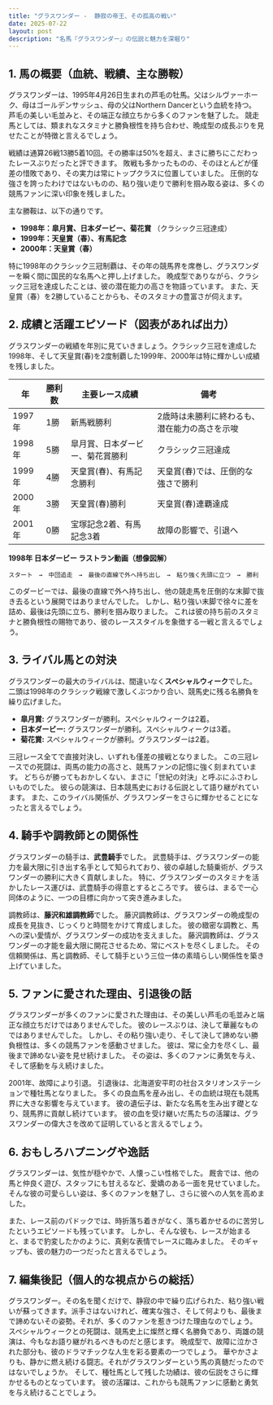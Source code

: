 ```yaml
---
title: "グラスワンダー -  静寂の帝王、その孤高の戦い"
date: 2025-07-22
layout: post
description: "名馬『グラスワンダー』の伝説と魅力を深堀り"
---
```


## 1. 馬の概要（血統、戦績、主な勝鞍）

グラスワンダーは、1995年4月26日生まれの芦毛の牡馬。父はシルヴァーホーク、母はゴールデンサッシュ、母の父はNorthern Dancerという血統を持つ。  芦毛の美しい毛並みと、その端正な顔立ちから多くのファンを魅了した。  競走馬としては、類まれなスタミナと勝負根性を持ち合わせ、晩成型の成長ぶりを見せたことが特徴と言えるでしょう。

戦績は通算26戦13勝5着10回。その勝率は50%を超え、まさに勝ちにこだわったレースぶりだったと評できます。  敗戦も多かったものの、そのほとんどが僅差の惜敗であり、その実力は常にトップクラスに位置していました。  圧倒的な強さを誇ったわけではないものの、粘り強い走りで勝利を掴み取る姿は、多くの競馬ファンに深い印象を残しました。

主な勝鞍は、以下の通りです。

* **1998年：皐月賞、日本ダービー、菊花賞** （クラシック三冠達成）
* **1999年：天皇賞（春）、有馬記念**
* **2000年：天皇賞（春）**

特に1998年のクラシック三冠制覇は、その年の競馬界を席巻し、グラスワンダーを瞬く間に国民的な名馬へと押し上げました。  晩成型でありながら、クラシック三冠を達成したことは、彼の潜在能力の高さを物語っています。  また、天皇賞（春）を2勝していることからも、そのスタミナの豊富さが伺えます。


## 2. 成績と活躍エピソード（図表があれば出力）

グラスワンダーの戦績を年別に見ていきましょう。クラシック三冠を達成した1998年、そして天皇賞(春)を2度制覇した1999年、2000年は特に輝かしい成績を残しました。

| 年 | 勝利数 | 主要レース成績 | 備考 |
|---|---|---|---|
| 1997年 | 1勝 | 新馬戦勝利 | 2歳時は未勝利に終わるも、潜在能力の高さを示唆 |
| 1998年 | 5勝 | 皐月賞、日本ダービー、菊花賞勝利 | クラシック三冠達成 |
| 1999年 | 4勝 | 天皇賞(春)、有馬記念勝利 | 天皇賞(春)では、圧倒的な強さで勝利 |
| 2000年 | 3勝 | 天皇賞(春)勝利 | 天皇賞(春)連覇達成 |
| 2001年 | 0勝 | 宝塚記念2着、有馬記念3着 | 故障の影響で、引退へ |


**1998年 日本ダービー ラストラン動画（想像図解）**

```
スタート　→　中団追走　→　最後の直線で外へ持ち出し　→　粘り強く先頭に立つ　→　勝利
```

このダービーでは、最後の直線で外へ持ち出し、他の競走馬を圧倒的な末脚で抜き去るという展開ではありませんでした。  しかし、粘り強い末脚で徐々に差を詰め、最後は先頭に立ち、勝利を掴み取りました。  これは彼の持ち前のスタミナと勝負根性の賜物であり、彼のレーススタイルを象徴する一戦と言えるでしょう。


## 3. ライバル馬との対決

グラスワンダーの最大のライバルは、間違いなく**スペシャルウィーク**でした。  二頭は1998年のクラシック戦線で激しくぶつかり合い、競馬史に残る名勝負を繰り広げました。

* **皐月賞:** グラスワンダーが勝利。スペシャルウィークは2着。
* **日本ダービー:** グラスワンダーが勝利。スペシャルウィークは3着。
* **菊花賞:** スペシャルウィークが勝利。グラスワンダーは2着。

三冠レース全てで直接対決し、いずれも僅差の接戦となりました。  この三冠レースでの死闘は、両馬の能力の高さと、競馬ファンの記憶に強く刻まれています。  どちらが勝ってもおかしくない、まさに「世紀の対決」と呼ぶにふさわしいものでした。  彼らの競演は、日本競馬史における伝説として語り継がれています。  また、このライバル関係が、グラスワンダーをさらに輝かせることになったと言えるでしょう。


## 4. 騎手や調教師との関係性

グラスワンダーの騎手は、**武豊騎手**でした。  武豊騎手は、グラスワンダーの能力を最大限に引き出す名手として知られており、彼の卓越した騎乗術が、グラスワンダーの勝利に大きく貢献しました。  特に、グラスワンダーのスタミナを活かしたレース運びは、武豊騎手の得意とするところです。  彼らは、まるで一心同体のように、一つの目標に向かって突き進みました。

調教師は、**藤沢和雄調教師**でした。  藤沢調教師は、グラスワンダーの晩成型の成長を見抜き、じっくりと時間をかけて育成しました。  彼の緻密な調教と、馬への深い愛情が、グラスワンダーの成功を支えました。  藤沢調教師は、グラスワンダーの才能を最大限に開花させるため、常にベストを尽くしました。  その信頼関係は、馬と調教師、そして騎手という三位一体の素晴らしい関係性を築き上げていました。


## 5. ファンに愛された理由、引退後の話

グラスワンダーが多くのファンに愛された理由は、その美しい芦毛の毛並みと端正な顔立ちだけではありませんでした。  彼のレースぶりは、決して華麗なものではありませんでした。  しかし、その粘り強い走り、そして決して諦めない勝負根性は、多くの競馬ファンを感動させました。  彼は、常に全力を尽くし、最後まで諦めない姿を見せ続けました。  その姿は、多くのファンに勇気を与え、そして感動を与え続けました。

2001年、故障により引退。  引退後は、北海道安平町の社台スタリオンステーションで種牡馬となりました。  多くの良血馬を産み出し、その血統は現在も競馬界に大きな影響を与えています。  彼の遺伝子は、新たな名馬を生み出す礎となり、競馬界に貢献し続けています。  彼の血を受け継いだ馬たちの活躍は、グラスワンダーの偉大さを改めて証明していると言えるでしょう。


## 6. おもしろハプニングや逸話

グラスワンダーは、気性が穏やかで、人懐っこい性格でした。  厩舎では、他の馬と仲良く遊び、スタッフにも甘えるなど、愛嬌のある一面を見せていました。  そんな彼の可愛らしい姿は、多くのファンを魅了し、さらに彼への人気を高めました。

また、レース前のパドックでは、時折落ち着きがなく、落ち着かせるのに苦労したというエピソードも残っています。  しかし、そんな彼も、レースが始まると、まるで豹変したかのように、真剣な表情でレースに臨みました。  そのギャップも、彼の魅力の一つだったと言えるでしょう。


## 7. 編集後記（個人的な視点からの総括）

グラスワンダー。その名を聞くだけで、静寂の中で繰り広げられた、粘り強い戦いが蘇ってきます。派手さはないけれど、確実な強さ、そして何よりも、最後まで諦めないその姿勢。それが、多くのファンを惹きつけた理由なのでしょう。  スペシャルウィークとの死闘は、競馬史上に燦然と輝く名勝負であり、両雄の競演は、今もなお語り継がれるべきものだと感じます。  晩成型で、故障に泣かされた部分も、彼のドラマチックな人生を彩る要素の一つでしょう。  華やかさよりも、静かに燃え続ける闘志。それがグラスワンダーという馬の真髄だったのではないでしょうか。  そして、種牡馬として残した功績は、彼の伝説をさらに輝かせるものとなっています。  彼の活躍は、これからも競馬ファンに感動と勇気を与え続けることでしょう。
